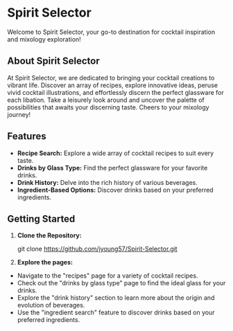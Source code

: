 # Spirit Selector

Welcome to Spirit Selector, your go-to destination for cocktail inspiration and mixology exploration!

## About Spirit Selector

At Spirit Selector, we are dedicated to bringing your cocktail creations to vibrant life. Discover an array of recipes, explore innovative ideas, peruse vivid cocktail illustrations, and effortlessly discern the perfect glassware for each libation. Take a leisurely look around and uncover the palette of possibilities that awaits your discerning taste. Cheers to your mixology journey!

## Features

- **Recipe Search:** Explore a wide array of cocktail recipes to suit every taste.
- **Drinks by Glass Type:** Find the perfect glassware for your favorite drinks.
- **Drink History:** Delve into the rich history of various beverages.
- **Ingredient-Based Options:** Discover drinks based on your preferred ingredients.

## Getting Started

1. **Clone the Repository:**

   git clone <https://github.com/jyoung57/Spirit-Selector.git>

2. **Explore the pages:**

- Navigate to the "recipes" page for a variety of cocktail recipes.
- Check out the "drinks by glass type" page to find the ideal glass for your drinks.
- Explore the "drink history" section to learn more about the origin and evolution of beverages.
- Use the "ingredient search" feature to discover drinks based on your preferred ingredients.
